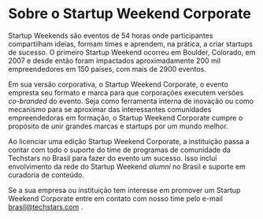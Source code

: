 # Sobre o Startup Weekend Corporate
Startup Weekends são eventos de 54 horas onde participantes compartilham ideias, formam times e aprendem, na prática, a criar startups de sucesso. O primeiro Startup Weekend ocorreu em Boulder, Colorado, em 2007 e desde então foram impactados aproximadamente 200 mil empreendedores em 150 países, com mais de 2900 eventos.

Em sua versão corporativa, o Startup Weekend Corporate, o evento empresta seu formato e marca para que corporações executem versões *co-branded* do evento. Seja como ferramenta interna de inovação ou como mecanismo para se aproximar das interessantes comunidades empreendedoras em formação, o Startup Weekend Corporate cumpre o propósito de unir grandes marcas e startups por um mundo melhor.

Ao licenciar uma edição Startup Weekend Corporate, a instituição passa a contar com todo o suporte do time de programas de comunidade da Techstars no Brasil para fazer do evento um sucesso. Isso inclui envolvimento da rede do Startup Weekend *alumni* no Brasil e suporte em curadoria de conteúdo.

Se a sua empresa ou instituição tem interesse em promover um Startup Weekend Corporate entre em contato com nosso time pelo e-mail [brasil@techstars.com](mailto:brasil@techstars.com) .